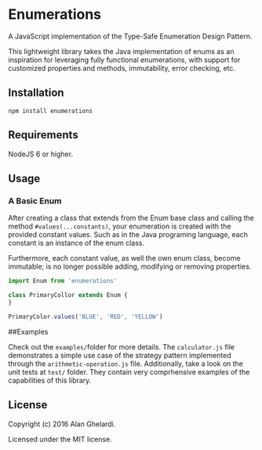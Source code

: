 # Enumerations

A JavaScript implementation of the Type-Safe Enumeration Design Pattern.

This lightweight library takes the Java implementation of enums as an inspiration for leveraging fully functional enumerations, with support for customized properties and methods, immutability, error checking, etc.

## Installation

```shell
npm install enumerations
```

## Requirements

NodeJS 6 or higher.

## Usage

### A Basic Enum

After creating a class that extends from the Enum base class and calling the method `#values(...constants)`, your enumeration is created with the provided constant values. Such as in the Java programing language, each constant is an instance of the enum class.

Furthermore, each constant value, as well the own enum class, become immutable; is no longer possible adding, modifying or removing properties.

```js
import Enum from 'enumerations'

class PrimaryCollor extends Enum {
}

PrimaryColor.values('BLUE', 'RED', 'YELLOW')

```

##Examples

Check out the `examples/`folder for more details. The `calculator.js` file demonstrates a simple use case of the strategy pattern implemented through the `arithmetic-operation.js` file. Additionally, take a look on the unit tests at `test/` folder. They contain very  comprhensive examples of the capabilities of this library.

## License

Copyright (c) 2016 Alan Ghelardi.

Licensed under the MIT license.
